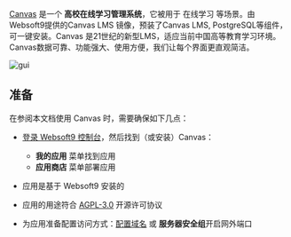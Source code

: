 [Canvas]() 是一个 **高校在线学习管理系统**，它被用于 在线学习  等场景。由Websoft9提供的Canvas LMS 镜像，预装了Canvas LMS, PostgreSQL等组件，可一键安装。Canvas 是21世纪的新型LMS，适应当前中国高等教育学习环境。Canvas数据可靠、功能强大、使用方便，我们让每个界面更直观简洁。


![gui](https://libs.websoft9.com/Websoft9/DocsPicture/en/canvas/canvas-gui-websoft9.png)


## 准备

在参阅本文档使用 Canvas 时，需要确保如下几点：

- [登录 Websoft9 控制台](./login-console)，然后找到（或安装）Canvas：
  - **我的应用** 菜单找到应用 
  - **应用商店** 菜单部署应用

- 应用是基于 Websoft9 安装的


- 应用的用途符合 [AGPL-3.0](https://opensource.org/licenses/AGPL-3.0) 开源许可协议


- 为应用准备配置访问方式：[配置域名](./domain-set) 或 **服务器安全组**开启网外端口